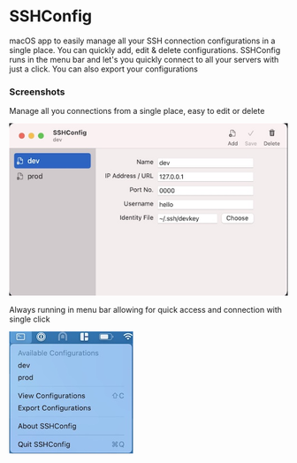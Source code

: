 # SSHConfig

macOS app to easily manage all your SSH connection configurations in a single place. You can quickly add, edit & delete configurations.
SSHConfig runs in the menu bar and let's you quickly connect to all your servers with just a click. You can also export your configurations

### Screenshots
Manage all you connections from a single place, easy to edit or delete

![Main Screen](/Screenshots/MainScreen.jpg?raw=true "Main Screen")

Always running in menu bar allowing for quick access and connection with single click

![Menu Bar](/Screenshots/MenuBar.jpg?raw=true "Menu Bar")
